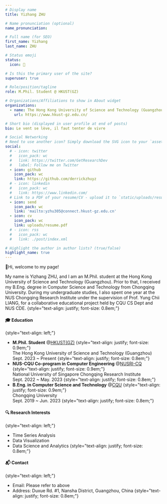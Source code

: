 ```yaml
---
# Display name
title: Yizhang ZHU

# Name pronunciation (optional)
name_pronunciation:

# Full name (for SEO)
first_name: Yizhang
last_name: ZHU

# Status emoji
status:
  icon: 🥳

# Is this the primary user of the site?
superuser: true

# Role/position/tagline
role: M.Phil. Student @ HKUST(GZ)

# Organizations/Affiliations to show in About widget
organizations:
  - name: The Hong Kong University of Science and Technology (Guangzhou)
    url: https://www.hkust-gz.edu.cn/

# Short bio (displayed in user profile at end of posts)
bio: Le vent se lève, il faut tenter de vivre

# Social Networking
# Need to use another icon? Simply download the SVG icon to your `assets/media/icons/` folder.
social:
  # - icon: twitter
  #   icon_pack: wc
  #   link: https://twitter.com/GetResearchDev
  #   label: Follow me on Twitter
  - icon: github
    icon_pack: wc
    link: https://github.com/derrickzhuyz
  # - icon: linkedin
  #   icon_pack: wc
  #   link: https://www.linkedin.com/
  # Link to a PDF of your resume/CV - upload it to `static/uploads/resume.pdf`
  - icon: send
    icon_pack: wc
    link: 'mailto:yzhu305@connect.hkust-gz.edu.cn'
  - icon: cv
    icon_pack: wc
    link: uploads/resume.pdf
  # - icon: rss
  #   icon_pack: wc
  #   link: ./post/index.xml

# Highlight the author in author lists? (true/false)
highlight_name: true
---
```


👋Hi, welcome to my page! 

My name is Yizhang ZHU, and I am an M.Phil. student at the Hong Kong University of Science and Technology (Guangzhou). Prior to that, I received my B.Eng. degree in Computer Science and Technology from Chongqing University. During my undergraduate studies, I also spent one year at the NUS Chongqing Research Institute under the supervision of Prof. Yung Chii LIANG, for a collaborative educational project held by CQU CS Dept and NUS CDE.
{style="text-align: justify; font-size: 0.8em;"}

#### 🎓 Education
{style="text-align: left;"}
* **M.Phil. Student** @[HKUST(GZ)](https://www.hkust-gz.edu.cn/)
  {style="text-align: justify; font-size: 0.9em;"}
  <br>
  The Hong Kong University of Science and Technology (Guangzhou)
  <br>
  Sept. 2023 ~ Present
{style="text-align: justify; font-size: 0.8em;"}
* **NUS-CQU Co-program in Computer Engineering** @[NUSRI-CQ](http://www.nusricq.cn/)
  {style="text-align: justify; font-size: 0.9em;"}
  <br>
  National University of Singapore Chongqing Research Institute
  <br>
  Sept. 2022 ~ May. 2023
{style="text-align: justify; font-size: 0.8em;"}
* **B.Eng. in Computer Science and Technology** @[CQU](https://cqu.edu.cn/)
  {style="text-align: justify; font-size: 0.9em;"}
  <br>
  Chongqing University
  <br>
  Sept. 2019 ~ Jun. 2023
{style="text-align: justify; font-size: 0.8em;"}
#### 🔍 Research Interests
{style="text-align: left;"}
* Time Series Analysis
* Data Visualization
* Data Science and Analytics
{style="text-align: justify; font-size: 0.8em;"}
#### 📬 Contact
{style="text-align: left;"}
* Email: Please refer to above
* Address: Duxue Rd. #1, Nansha District, Guangzhou, China
{style="text-align: justify; font-size: 0.8em;"}